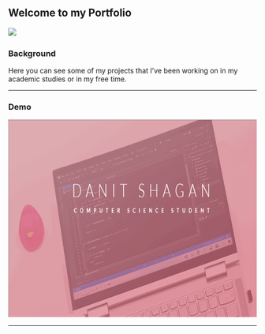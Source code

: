 ## Welcome to my Portfolio

<p align="left">
<img src="https://img.shields.io/badge/status-InProgress-yellow.svg">
</p>

### Background
Here you can see some of my projects that I’ve been working on in my academic studies or in my free time.

---

### Demo
<img src="img/DS.gif" height=400 width=700>

---
